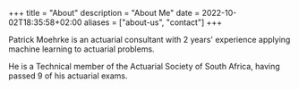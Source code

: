 +++
title = "About"
description = "About Me"
date = 2022-10-02T18:35:58+02:00
aliases = ["about-us", "contact"]
+++

Patrick Moehrke is an actuarial consultant with 2 years' experience applying machine learning to actuarial problems.

He is a Technical member of the Actuarial Society of South Africa, having passed 9 of his actuarial exams.


